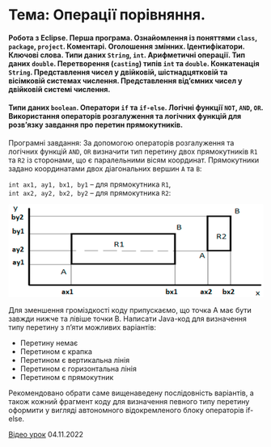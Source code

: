 # Тема: Операції порівняння.
#### Робота з Eclipse. Перша програма. Ознайомлення із поняттями `class`, `package`, `project`. Коментарі. Оголошення змінних. Ідентифікатори. Ключові слова. Типи даних `String`, `int`. Арифметичні операції. Тип даних `double`. Перетворення (`casting`) типів `int` та `double`. Конкатенація `String`. Представлення чисел у двійковій, шістнадцятковій та вісімковій системах числення. Представлення від’ємних чисел у двійковій системі числення.
#### Типи даних `boolean`. Оператори `if` та `if-else`. Логічні функції `NOT`, `AND`, `OR`. Використання операторів розгалуження та логічних функцій для розв’язку завдання про перетин прямокутників.

Програмні завдання:
За допомогою операторів розгалуження та логічних функцій `AND`, `OR` визначити тип перетину двох прямокутників `R1` та `R2` із
сторонами, що є паралельними вісям координат. Прямокутники задано координатами двох діагональних вершин `А` та `В`:

`int ax1, ay1, bx1, by1` – для прямокутника `R1`, <br>
`int ax2, ay2, bx2, by2` – для прямокутника `R2`:

![rectangles.png](rectangles.png)

Для зменшення громіздкості коду припускаємо, що точка А має бути завжди нижче та лівіше точки В.
Написати Java-код для визначення типу перетину з п’яти можливих варіантів:
*  Перетину немає
*  Перетином є крапка
*  Перетином є вертикальна лінія
*  Перетином є горизонтальна лінія
*  Перетином є прямокутник

Рекомендовано обрати саме вищенаведену послідовність варіантів, а також кожний фрагмент коду для визначення певного типу перетину оформити у вигляді автономного відокремленого блоку операторів if-else.

[Відео урок](https://www.youtube.com/watch?v=NK6RFv8xFkU) 04.11.2022
